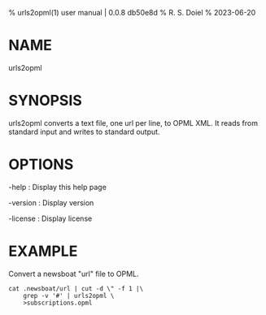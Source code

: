 % urls2opml(1) user manual | 0.0.8 db50e8d
% R. S. Doiel
% 2023-06-20

# NAME

urls2opml

# SYNOPSIS

urls2opml converts a text file, one url per line, to OPML
XML.  It reads from standard input and writes to standard output.

# OPTIONS

-help
: Display this help page

-version
: Display version

-license
: Display license


# EXAMPLE

Convert a newsboat "url" file to OPML.

~~~
cat .newsboat/url | cut -d \" -f 1 |\
    grep -v '#' | urls2opml \
	>subscriptions.opml
~~~


